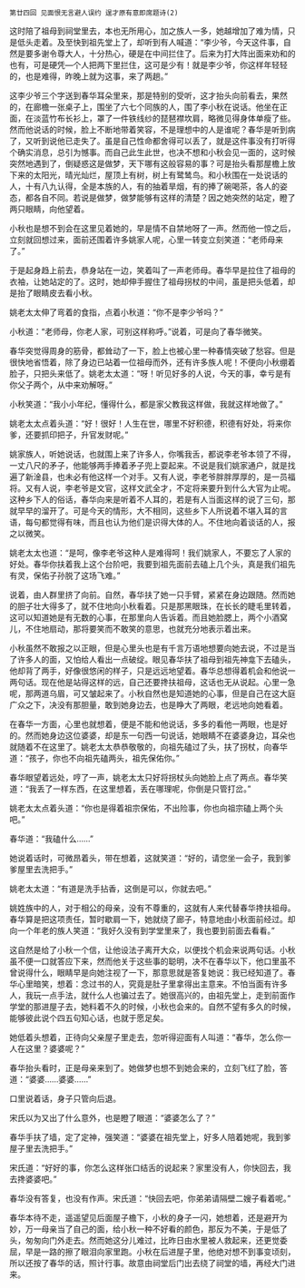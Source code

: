     第廿四回 见面恨无言避人误约 逞才原有意即席题诗(2) 

   这时陪了祖母到祠堂里去，本也无所用心，加之族人一多，她越增加了难为情，只是低头走着。及至快到祖先堂上了，却听到有人喊道：“李少爷，今天这件事，自然是要多谢令尊大人，十分热心，硬是在中间拦住了。后来为打大阵出面来劝和的也有，可是硬凭—个人把两下里拦住，这可是少有！就是李少爷，你这样年轻轻的，也是难得，昨晚上就为这事，来了两趟。”

   这李少爷三个字送到春华耳朵里来，那是特别的受听，这才抬头向前看去，果然的，在廊檐一张桌子上，围坐了六七个同族的人，围了李小秋在说话。他坐在正面，在淡蓝竹布长衫上，罩了一件铁线纱的琵琶襟坎肩，略微见得身体单瘦了些。然而他说话的时候，脸上不断地带着笑容，不是理想中的人是谁呢？春华是听到病了，又听到说他已走失了。虽是自己性命都舍得可以丢了，就是这件事没有打听得个确实消息，总引为憾事。而自己此生此世，也决不想和小秋会见一面的，这时候突然地遇到了，倒疑惑这是做梦，天下哪有这般容易的事？可是抬头看那屋檐上放下来的太阳光，晴光灿烂，屋顶上有树，树上有鹭鸶鸟。和小秋围在一处说话的人，十有八九认得，全是本族的人，有的抽着旱烟，有的捧了碗喝茶，各人的姿态，都各自不同。若说是做梦，做梦能够有这样的清楚？因之她突然的站定，瞪了两只眼睛，向他望着。

   小秋也是想不到会在这里见着她的，早是情不自禁地呀了一声。然而他一惊之后，立刻就回想过来，面前还围着许多姚家人呢，心里一转变立刻笑道：“老师母来了。”

   于是起身趋上前去，恭身站在一边，笑着叫了一声老师母。春华早是拉住了祖母的衣袖，让她站定的了。这时，她却伸手握住了祖母拐杖的中间，虽是把头低着，却是抬了眼睛皮去看小秋。

   姚老太太伸了弯着的食指，点着小秋道：“你不是李少爷吗？”

   小秋道：“老师母，你老人家，可别这样称呼。”说着，可是向了春华微笑。

   春华突觉得周身的筋骨，都耸动了一下，脸上也被心里一种春情突破了愁容。但是很快地省悟着，除了身边已站着一位祖母而外，还有许多族人呢！不便向小秋绷着脸子，只把头来低了。姚老太太道：“呀！听见好多的人说，今天的事，幸亏是有你父子两个，从中来劝解呀。”

   小秋笑道：“我小小年纪，懂得什么，都是家父教我这样做，我就这样地做了。”

   姚老太太点着头道：“好！很好！人生在世，哪里不好积德，积德有好处，将来你爹，还要抓印把子，升官发财呢。”

   姚家族人，听她说话，也就围上来了许多人，你嘴我舌，都说李老爷本领了不得，一丈八尺的矛子，他能够两手捧着矛子兜上耍起来。不说是我们姚家通户，就是找遍了新淦县，也未必有他这样一个对手。又有人说，李老爷胖胖厚厚的，是一员福将。又有人说，李老爷是文官，这样文武全才，不定将来要升到什么大官为止呢。这种乡下人的俗话，春华向来是听着不人耳的，若是有人当面这样的说了三句，那就早早的溜开了。可是今天的情形，大不相同，这些乡下人所说着不堪入耳的言语，每句都觉得有味，而且也认为他们是识得大体的人。不住地向着谈话的人，报之以微笑。

   姚老太太也道：“是呵，像李老爷这种人是难得呵！我们姚家人，不要忘了人家的好处。春华你扶着我上这个台阶吧，我要到祖先面前去磕上几个头，真是我们祖先有灵，保佑子孙脱了这场飞难。”

   说着，由人群里挤了向前。自然，春华扶了她一只手臂，紧紧在身边跟随。然而她的胆子壮大得多了，就不住地向小秋看着。只是那黑眼珠，在长长的睫毛里转着，这可以知道她是有无数的心事，在那里向人告诉着。而且她脸腮上，两个小酒窝儿，不住地扇动，那将要笑而不敢笑的意思，也就充分地表示着出来。

   小秋虽然不敢报之以正眼，但是心里头也是有千言万语地想要向她去说，不过是当了许多人的面，又怕给人看出一点破绽。眼见春华扶了祖母到祖先神龛下去磕头，他却背了两手，好像很悠闲的样子，只是远远地望着。春华总想得着机会和他说一两句话。现在他是站得这样的远，自己还要搀扶祖母，这话也无从说起。心里一急呢，那两道乌眉，可又皱起来了。小秋自然也是知道她的心事，但是自己在这大庭广众之下，决没有那胆量，敢到她身边去，也是睁大了两眼，老远地向她看着。

   在春华一方面，心里也就想着，便是不能和他说话，多多的看他一两眼，也是好的。然而她身边这位婆婆，却是东一句西一句说话，她眼睛不在婆婆身边，耳朵也就随着不在这里了。姚老太太恭恭敬敬的，向祖先磕过了头，扶了拐杖，向春华道：“孩子，你也不向祖先磕两头，祖先保佑你。”

   春华眼望着远处，哼了一声，姚老太太只好将拐杖头向她脸上点了两点。春华笑道：“我丢了一样东西，在这里想着，丢在哪理呢，你倒是只管打岔。”

   姚老太太点着头道：“你也是得着祖宗保佑，不出险事，你也向祖宗磕上两个头吧。”

   春华道：“我磕什么……”

   她说着话时，可微昂着头，带在想着，这就笑道：“好的，请您坐一会子，我到爹爹屋里去洗把手。”

   姚老太太道：“有道是洗手拈香，这倒是可以，你就去吧。”

   姚姓族中的人，对于相公的母亲，没有不尊重的，这就有人来代替春华搀扶祖母。春华算是把这项责任，暂时歇肩一下，她就绕了廊子，特意地由小秋面前经过。却向一个年老的族人笑道：“我好久没有到学堂里来了，我也要到前面去看看。”

   这自然是给了小秋一个信，让他设法子离开大众，以便找个机会来说两句话。小秋虽不便一口就答应下来，然而他关于这些事的聪明，决不在春华以下，他口里虽不曾说得什么，眼睛早是向她注视了一下，那意思就是答复她说：我已经知道了。春华心里暗笑，想着：念过书的人，究竟是肚子里拿得出主意来。不怕当面有许多人，我玩一点手法，就什么人也骗过去了。她很高兴的，由祖先堂上，走到前面作学堂的那进屋子去，她料着不久的时候，小秋也会来的。自然不望有多久的时候，能够彼此说个四五句知心话，也就于愿足矣。

   她低着头想着，正待向父亲屋子里走去，忽听得迎面有人叫道：“春华，怎么你一人在这里？婆婆呢？”

   春华抬头看时，正是母亲来到了。她做梦也想不到她会来的，立刻飞红了脸，答道：“婆婆……婆婆……”

   口里说着话，身子只管向后退。

   宋氏以为又出了什么意外，也是瞪了眼道：“婆婆怎么了？”

   春华手扶了墙，定了定神，强笑道：“婆婆在祖先堂上，好多人陪着她呢，我到爹屋子里去洗把手。”

   宋氏道：“好好的事，你怎么这样张口结舌的说起来？家里没有人，你快回去，我去搀婆婆吧。”

   春华没有答复，也没有作声。宋氏道：“快回去吧，你弟弟请隔壁二嫂子看着呢。”

   春华本待不走，遥遥望见后面屋子檐下，小秋的身子一闪，她想着，还是避开为妙，万一母亲当了自己的面，给小秋一种不好看的颜色，那反为不美，于是低了头，匆匆向门外走去。然而她这分儿难过，比昨日由水里被人救起来，还更觉委屈，早是一路的擦了眼泪向家里跑。小秋在后进屋子里，他绝对想不到事变顷刻，所以还按了春华的话，照计行事。故意由祠堂后门出去绕了祠堂的墙，再经大门进来。

